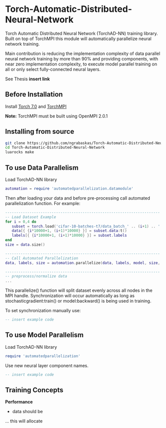 

# Torch-Automatic-Distributed-Neural-Network
Torch Automatic Distributed Neural Network (TorchAD-NN) training library. Built on top of TorchMPI this module will automatically parallelize neural network training.

Main contribution is reducing the implementation complexity of data parallel neural network training by more than 90% and providing components, with near zero implementation complexity, to execute model parallel training on all or only select fully-connected neural layers.

See Thesis **insert link**

## Before Installation
Install [Torch 7.0](https://github.com/torch/torch7) and [TorchMPI](https://github.com/facebookresearch/TorchMPI)

**Note:** TorchMPI must be built using OpenMPI 2.0.1

## Installing from source
```bash
git clone https://github.com/ngrabaskas/Torch-Automatic-Distributed-Neural-Network.git
cd Torch-Automatic-Distributed-Neural-Network
luarocks make 
```

## To use Data Parallelism

Load TorchAD-NN library 
```lua
automation = require 'automatedparallelization.datamodule'
```
Then after loading your data and before pre-processing call automated parallelization function. For example:
```lua
----------------------------------------------------------------------
-- Load Dataset Example
for i = 0,4 do
   subset = torch.load('cifar-10-batches-t7/data_batch_' .. (i+1) .. '.t7', 'ascii')
   data[{ {i*10000+1, (i+1)*10000} }] = subset.data:t()
   labels[{ {i*10000+1, (i+1)*10000} }] = subset.labels
end
size = data.size()

----------------------------------------------------------------------
-- Call Automated Parallelization 
data, labels, size = automation.parallelize(data, labels, model, size, nil, nil, batchSize) 

----------------------------------------------------------------------
-- preprocess/normalize data
...

```

This parallelize() function will split dataset evenly across all nodes in the MPI handle. Synchronization will occur automatically as long as stochasticgradient:train() or model:backward() is being used in training.

To set synchronization manually use:
```lua 
-- insert example code
```

## To use Model Parallelism

Load TorchAD-NN library 
```lua
require 'automatedparallelization'
```

Use new neural layer component names.
```lua 
-- insert example code
```

## Training Concepts

__Performance__

* data should be 

... this will allocate 
